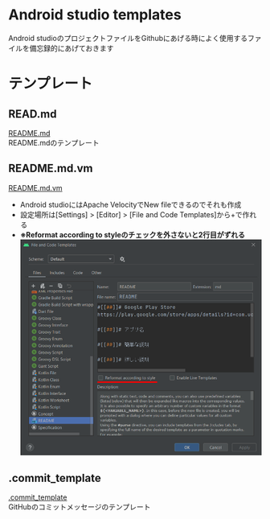 # Android studio templates
Android studioのプロジェクトファイルをGithubにあげる時によく使用するファイルを備忘録的にあげておきます

# テンプレート
## READ.md
[README.md](templates/README.md)<br>
README.mdのテンプレート
## README.md.vm
[README.md.vm](templates/README.md.vm)
- Android studioにはApache VelocityでNew fileできるのでそれも作成
- 設定場所は[Settings] > [Editor] > [File and Code Templates]から+で作れる
- **※Reformat according to styleのチェックを外さないと2行目がずれる**<br>
![reference](img/code_templates_memo.png)
## .commit_template
[.commit_template](templates/code_templates_memo.png)<br>
GitHubのコミットメッセージのテンプレート
